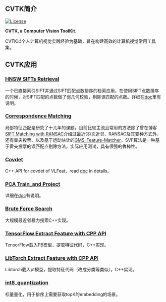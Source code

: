 ## CVTK简介

[![License](https://img.shields.io/badge/license-BSD-blue.svg)](../LICENSE)

**CVTK, a Computer Vision ToolKit**. 

CVTK以个人计算机视觉实践经验为基础，旨在构建高效的计算机视觉常用工具集。

## CVTK应用

### [**HNSW SIFTs Retrieval**](https://github.com/willard-yuan/cvtk/tree/master/hnsw_sifts_retrieval)

一个已直接索引SIFT并通过SIFT匹配点数排序的检索应用，在使用SIFT点数排序的时候，对SIFT匹配的点数做了弱几何校验，剔除误匹配的点数。详细在[doc](https://github.com/willard-yuan/cvtk/tree/master/hnsw_sifts_retrieval)里有说明。

### [**Correspondence Matching**](https://github.com/willard-yuan/cvtk/tree/master/correspondence_matching)

局部特征匹配是研究了十几年的课题，目前比较主流且常用的方法除了曾在博客[SIFT Matching with RANSAC](http://yongyuan.name/blog/SIFT(ASIFT)-Matching-with-RANSAC.html)介绍过最近邻/次近邻、RANSAC及其变种方式外，还有霍夫投票、以及基于运动估计的[GMS-Feature-Matcher](https://github.com/JiawangBian/GMS-Feature-Matcher)。SVF算法是一种基于霍夫投票的误匹配点剔除方法，实际应用测试，具有很强的鲁棒性。

### [**Covdet**](https://github.com/willard-yuan/cvtk/tree/master/covdet)

C++ API for covdet of VLFeat，read [doc](https://github.com/willard-yuan/cvtk/tree/master/covdet) in details。

### [**PCA Train_and Project**](https://github.com/willard-yuan/cvtk/tree/master/pca_train_project)

详细在[doc](https://github.com/willard-yuan/cvtk/tree/master/pca_train_project)有说明。

### [**Brute Force Search**](https://github.com/willard-yuan/cvtk/tree/master/brute_force_search)

大规模最近邻暴力搜索C++实现。

### [**TensorFlow Extract Feature with CPP API**](https://github.com/willard-yuan/cvtk/tree/master/tf_extract_feat)

TensorFlow载入PB模型，提取特征代码，C++实现。

### [**LibTorch Extract Feature with CPP API**](https://github.com/willard-yuan/cvtk/tree/master/libtorch_extract_feat)

Libtorch载入pt模型，提取特征代码（改成分类等类似），C++实现。

### [**int8_quantization**](https://github.com/willard-yuan/cvtk/tree/master/scale_quantization)

标量量化，用于排序上需要获取topK的embedding的场景。
